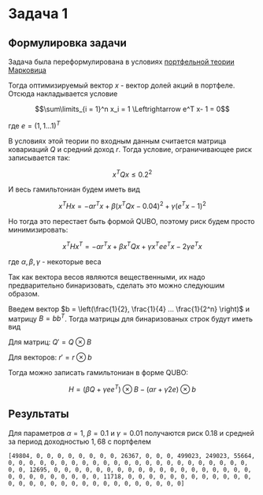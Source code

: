 # Задача 1

Формулировка задачи
------------

Задача была переформулирована в условиях [портфельной теории Марковица](https://ru.wikipedia.org/wiki/%D0%9F%D0%BE%D1%80%D1%82%D1%84%D0%B5%D0%BB%D1%8C%D0%BD%D0%B0%D1%8F_%D1%82%D0%B5%D0%BE%D1%80%D0%B8%D1%8F_%D0%9C%D0%B0%D1%80%D0%BA%D0%BE%D0%B2%D0%B8%D1%86%D0%B0)

Тогда оптимизируемый вектор $x$ - вектор долей акций в портфеле. Отсюда накладывается условие 

$$\sum\limits_{i = 1}^n x_i = 1 \Leftrightarrow e^T x- 1 = 0$$

где $e = (1, 1 ... 1)^T$

В условиях этой теории по входным данным считается матрица ковариаций $Q$ и средний доход $r$. Тогда условие, ограничивающее риск записывается так:

$$x^T Q x \leqslant 0.2^2$$

И весь гамильтониан будем иметь вид

$$x^T H x = - \alpha r^T x + \beta (x^T Q x - 0.04)^2 + \gamma (e^T x - 1)^2$$

Но тогда это перестает быть формой QUBO, поэтому риск будем просто минимизировать:

$$x^T H x^T = -\alpha r^Tx + \beta x^T Q x + \gamma x^T e e^T x - 2\gamma e^T x$$

где $\alpha, \beta, \gamma$ - некоторые веса

Так как вектора весов являются вещественными, их надо предварительно бинаризовать, сделать это можно следуюшим образом.

Введем вектор $b = \left(\frac{1}{2}, \frac{1}{4} ... \frac{1}{2^n} \right)$ и матрицу $B = b b^T$. Тогда матрицы для бинаризованых строк будут иметь вид

Для матриц: $Q' = Q \otimes B$

Для векторов: $r' = r \otimes b$

Тогда можно записать гамильтониан в форме QUBO:

$$H = (\beta Q + \gamma e e^T) \otimes B - (\alpha r + \gamma 2e) \otimes b$$


Результаты
------------
Для параметров $\alpha = 1$, $\beta = 0.1$ и $\gamma = 0.01$ получаются риск $0.18$ и средней за период доходностью $1,68%$ с портфелем

```
[49804, 0, 0, 0, 0, 0, 0, 0, 0, 26367, 0, 0, 0, 499023, 249023, 55664, 0, 0, 0, 0, 0, 0, 0, 0, 0, 0, 0, 0, 0, 0, 0, 0, 0, 0, 0, 0, 0, 0, 0, 0, 0, 12695, 0, 0, 0, 0, 0, 0, 0, 0, 0, 0, 0, 0, 0, 0, 0, 0, 0, 0, 0, 0, 0, 0, 0, 0, 0, 0, 0, 0, 11718, 0, 0, 0, 0, 0, 0, 0, 0, 0, 0, 0, 0, 0, 0, 0, 0, 0, 0, 0, 0, 0, 0, 0, 0, 0, 0, 0, 0, 0]
```
